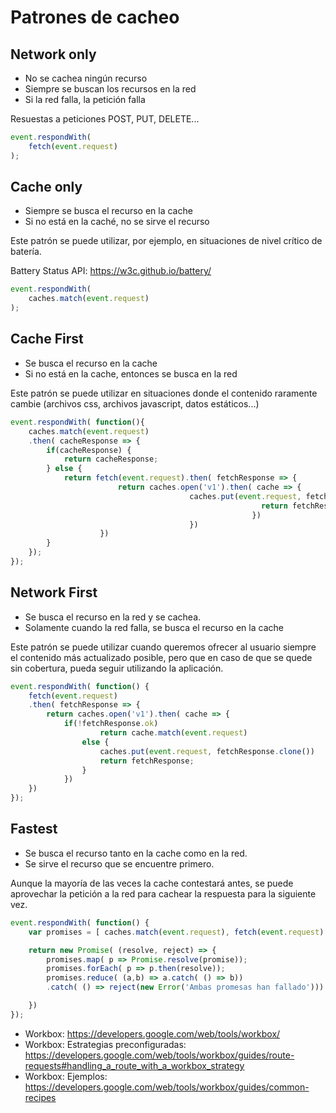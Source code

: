 # Patrones de cacheo

## Network only

- No se cachea ningún recurso
- Siempre se buscan los recursos en la red
- Si la red falla, la petición falla

Resuestas a peticiones POST, PUT, DELETE...

```javascript
event.respondWith(
	fetch(event.request)
);
```

## Cache only

- Siempre se busca el recurso en la cache
- Si no está en la caché, no se sirve el recurso

Este patrón se puede utilizar, por ejemplo, en situaciones de nivel crítico de batería.

Battery Status API: https://w3c.github.io/battery/

```javascript
event.respondWith(
	caches.match(event.request)
);
```

## Cache First

- Se busca el recurso en la cache
- Si no está en la cache, entonces se busca en la red

Este patrón se puede utilizar en situaciones donde el contenido raramente cambie (archivos css, archivos javascript, datos estáticos...)

```javascript
event.respondWith( function(){
    caches.match(event.request)
    .then( cacheResponse => {
        if(cacheResponse) {
            return cacheResponse;
        } else {
            return fetch(event.request).then( fetchResponse => {
                        return caches.open('v1').then( cache => {
                                        caches.put(event.request, fetchResponse.clone()).then( () => {
                                                        return fetchResponse;
                                                      })
                                        })
                    })
        }
    });
});
```

## Network First

- Se busca el recurso en la red y se cachea.
- Solamente cuando la red falla, se busca el recurso en la cache

Este patrón se puede utilizar cuando queremos ofrecer al usuario siempre el contenido más actualizado posible, pero que en caso de que se quede sin cobertura, pueda seguir utilizando la aplicación.

```javascript
event.respondWith( function() {
    fetch(event.request)
    .then( fetchResponse => {
        return caches.open('v1').then( cache => {
            if(!fetchResponse.ok)
                    return cache.match(event.request)
                else {
                    caches.put(event.request, fetchResponse.clone())
                    return fetchResponse;
                }
            })
    })
});
```

## Fastest

- Se busca el recurso tanto en la cache como en la red.
- Se sirve el recurso que se encuentre primero.

Aunque la mayoría de las veces la cache contestará antes, se puede aprovechar la petición a la red para cachear la respuesta para la siguiente vez.

```javascript
event.respondWith( function() {
    var promises = [ caches.match(event.request), fetch(event.request) ];

    return new Promise( (resolve, reject) => {
        promises.map( p => Promise.resolve(promise));
        promises.forEach( p => p.then(resolve));
        promises.reduce( (a,b) => a.catch( () => b))
        .catch( () => reject(new Error('Ambas promesas han fallado')))

    })
});
```

- Workbox: https://developers.google.com/web/tools/workbox/
- Workbox: Estrategias preconfiguradas: https://developers.google.com/web/tools/workbox/guides/route-requests#handling_a_route_with_a_workbox_strategy
- Workbox: Ejemplos: https://developers.google.com/web/tools/workbox/guides/common-recipes